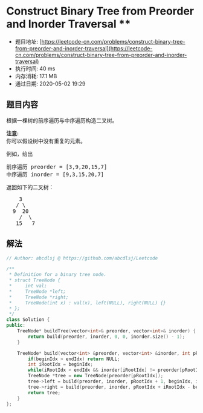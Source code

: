 # Construct Binary Tree from Preorder and Inorder Traversal **
- 题目地址: [https://leetcode-cn.com/problems/construct-binary-tree-from-preorder-and-inorder-traversal](https://leetcode-cn.com/problems/construct-binary-tree-from-preorder-and-inorder-traversal)
- 执行时间: 40 ms
- 内存消耗: 17.1 MB
- 通过日期: 2020-05-02 19:29

## 题目内容
<p>根据一棵树的前序遍历与中序遍历构造二叉树。</p>

<p><strong>注意:</strong><br>
你可以假设树中没有重复的元素。</p>

<p>例如，给出</p>

<pre>前序遍历 preorder = [3,9,20,15,7]
中序遍历 inorder = [9,3,15,20,7]</pre>

<p>返回如下的二叉树：</p>

<pre>    3
   / \
  9  20
    /  \
   15   7</pre>


## 解法
```cpp
// Author: abcdlsj @ https://github.com/abcdlsj/Leetcode

/**
 * Definition for a binary tree node.
 * struct TreeNode {
 *     int val;
 *     TreeNode *left;
 *     TreeNode *right;
 *     TreeNode(int x) : val(x), left(NULL), right(NULL) {}
 * };
 */
class Solution {
public:
    TreeNode* buildTree(vector<int>& preorder, vector<int>& inorder) {
        return build(preorder, inorder, 0, 0, inorder.size() - 1);
    }

    TreeNode* build(vector<int> &preorder, vector<int> &inorder, int pRootIdx, int beginIdx, int endIdx) {
        if(beginIdx > endIdx) return NULL;
        int iRootIdx = beginIdx;
        while(iRootIdx < endIdx && inorder[iRootIdx] != preorder[pRootIdx]) iRootIdx++;
        TreeNode *tree = new TreeNode(preorder[pRootIdx]);
        tree->left = build(preorder, inorder, pRootIdx + 1, beginIdx, iRootIdx - 1);
        tree->right = build(preorder, inorder, pRootIdx + iRootIdx - beginIdx + 1, iRootIdx + 1, endIdx);
        return tree;
    }
};

```